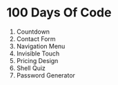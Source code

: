 # 100 Days Of Code

1. Countdown
2. Contact Form
3. Navigation Menu
4. Invisible Touch
5. Pricing Design
6. Shell Quiz
7. Password Generator